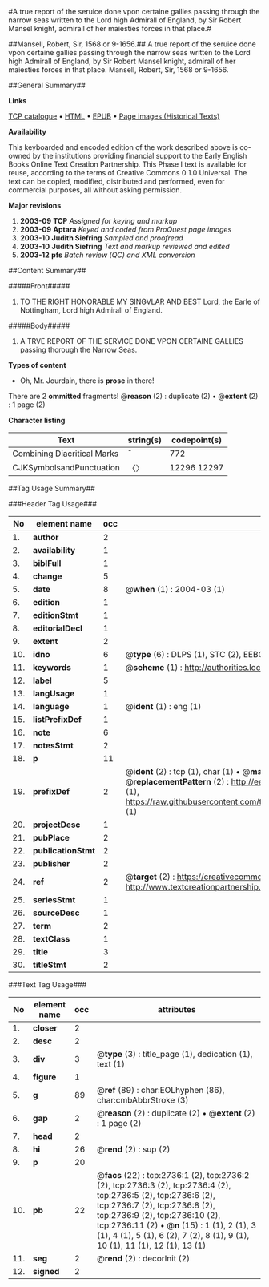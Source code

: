 #A true report of the seruice done vpon certaine gallies passing through the narrow seas written to the Lord high Admirall of England, by Sir Robert Mansel knight, admirall of her maiesties forces in that place.#

##Mansell, Robert, Sir, 1568 or 9-1656.##
A true report of the seruice done vpon certaine gallies passing through the narrow seas written to the Lord high Admirall of England, by Sir Robert Mansel knight, admirall of her maiesties forces in that place.
Mansell, Robert, Sir, 1568 or 9-1656.

##General Summary##

**Links**

[TCP catalogue](http://www.ota.ox.ac.uk/tcp/)  • 
[HTML](http://tei.it.ox.ac.uk/tcp/Texts-HTML/free/A06/A06822.html)  • 
[EPUB](http://tei.it.ox.ac.uk/tcp/Texts-EPUB/free/A06/A06822.epub) • 
[Page images (Historical Texts)](https://data.historicaltexts.jisc.ac.uk/view?pubId=eebo-99838361e&pageId=eebo-99838361e-2736-1)

**Availability**

This keyboarded and encoded edition of the
	       work described above is co-owned by the institutions
	       providing financial support to the Early English Books
	       Online Text Creation Partnership. This Phase I text is
	       available for reuse, according to the terms of Creative
	       Commons 0 1.0 Universal. The text can be copied,
	       modified, distributed and performed, even for
	       commercial purposes, all without asking permission.

**Major revisions**

1. __2003-09__ __TCP__ *Assigned for keying and markup*
1. __2003-09__ __Aptara__ *Keyed and coded from ProQuest page images*
1. __2003-10__ __Judith Siefring__ *Sampled and proofread*
1. __2003-10__ __Judith Siefring__ *Text and markup reviewed and edited*
1. __2003-12__ __pfs__ *Batch review (QC) and XML conversion*

##Content Summary##

#####Front#####

1. TO THE RIGHT
HONORABLE MY
SINGVLAR AND BEST
Lord, the Earle of Nottingham,
Lord high Admirall of
England.

#####Body#####

1. A TRVE REPORT OF
THE SERVICE DONE VPON
CERTAINE GALLIES
passing thorough the Narrow
Seas.

**Types of content**

  * Oh, Mr. Jourdain, there is **prose** in there!

There are 2 **ommitted** fragments! 
 @__reason__ (2) : duplicate (2)  •  @__extent__ (2) : 1 page (2)

**Character listing**


|Text|string(s)|codepoint(s)|
|---|---|---|
|Combining             Diacritical Marks|̄|772|
|CJKSymbolsandPunctuation|〈〉|12296 12297|

##Tag Usage Summary##

###Header Tag Usage###

|No|element name|occ|attributes|
|---|---|---|---|
|1.|__author__|2||
|2.|__availability__|1||
|3.|__biblFull__|1||
|4.|__change__|5||
|5.|__date__|8| @__when__ (1) : 2004-03 (1)|
|6.|__edition__|1||
|7.|__editionStmt__|1||
|8.|__editorialDecl__|1||
|9.|__extent__|2||
|10.|__idno__|6| @__type__ (6) : DLPS (1), STC (2), EEBO-CITATION (1), PROQUEST (1), VID (1)|
|11.|__keywords__|1| @__scheme__ (1) : http://authorities.loc.gov/ (1)|
|12.|__label__|5||
|13.|__langUsage__|1||
|14.|__language__|1| @__ident__ (1) : eng (1)|
|15.|__listPrefixDef__|1||
|16.|__note__|6||
|17.|__notesStmt__|2||
|18.|__p__|11||
|19.|__prefixDef__|2| @__ident__ (2) : tcp (1), char (1)  •  @__matchPattern__ (2) : ([0-9\-]+):([0-9IVX]+) (1), (.+) (1)  •  @__replacementPattern__ (2) : http://eebo.chadwyck.com/downloadtiff?vid=$1&page=$2 (1), https://raw.githubusercontent.com/textcreationpartnership/Texts/master/tcpchars.xml#$1 (1)|
|20.|__projectDesc__|1||
|21.|__pubPlace__|2||
|22.|__publicationStmt__|2||
|23.|__publisher__|2||
|24.|__ref__|2| @__target__ (2) : https://creativecommons.org/publicdomain/zero/1.0/ (1), http://www.textcreationpartnership.org/docs/. (1)|
|25.|__seriesStmt__|1||
|26.|__sourceDesc__|1||
|27.|__term__|2||
|28.|__textClass__|1||
|29.|__title__|3||
|30.|__titleStmt__|2||


###Text Tag Usage###

|No|element name|occ|attributes|
|---|---|---|---|
|1.|__closer__|2||
|2.|__desc__|2||
|3.|__div__|3| @__type__ (3) : title_page (1), dedication (1), text (1)|
|4.|__figure__|1||
|5.|__g__|89| @__ref__ (89) : char:EOLhyphen (86), char:cmbAbbrStroke (3)|
|6.|__gap__|2| @__reason__ (2) : duplicate (2)  •  @__extent__ (2) : 1 page (2)|
|7.|__head__|2||
|8.|__hi__|26| @__rend__ (2) : sup (2)|
|9.|__p__|20||
|10.|__pb__|22| @__facs__ (22) : tcp:2736:1 (2), tcp:2736:2 (2), tcp:2736:3 (2), tcp:2736:4 (2), tcp:2736:5 (2), tcp:2736:6 (2), tcp:2736:7 (2), tcp:2736:8 (2), tcp:2736:9 (2), tcp:2736:10 (2), tcp:2736:11 (2)  •  @__n__ (15) : 1 (1), 2 (1), 3 (1), 4 (1), 5 (1), 6 (2), 7 (2), 8 (1), 9 (1), 10 (1), 11 (1), 12 (1), 13 (1)|
|11.|__seg__|2| @__rend__ (2) : decorInit (2)|
|12.|__signed__|2||

